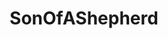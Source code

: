 ---
title: SonOfAShepherd
crosslinks:
- megalinks
- MemeTemplatesOfficial
- EdEddnEddyMemes
- unexpectedwave
- Teleshits
- Drama
- RWBY
- DeepFriedMemes
- saiyanpeopletwitter
---